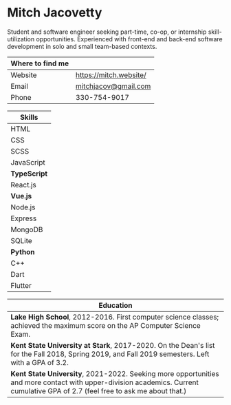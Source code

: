 # Mitch Jacovetty

Student and software engineer seeking part-time, co-op, or internship skill-utilization opportunities. Experienced with front-end and back-end software development in solo and small team-based contexts.

| Where to find me | |
|---|---|
| Website | https://mitch.website/ |
| Email  | mitchjacov@gmail.com  |
| Phone | 330-754-9017  |

| Skills |
|---|
| HTML |
| CSS |
| SCSS |
| JavaScript |
| **TypeScript** |
| React.js |
| **Vue.js** |
| Node.js |
| Express |
| MongoDB |
| SQLite |
| **Python** |
| C++ |
| Dart |
| Flutter |

| Education |
|---|
| **Lake High School**, 2012-2016. First computer science classes; achieved the maximum score on the AP Computer Science Exam. |
| **Kent State University at Stark**, 2017-2020. On the Dean's list for the Fall 2018, Spring 2019, and Fall 2019 semesters. Left with a GPA of 3.2. |
| **Kent State University**, 2021-2022. Seeking more opportunities and more contact with upper-division academics. Current cumulative GPA of 2.7 (feel free to ask me about that.) |
